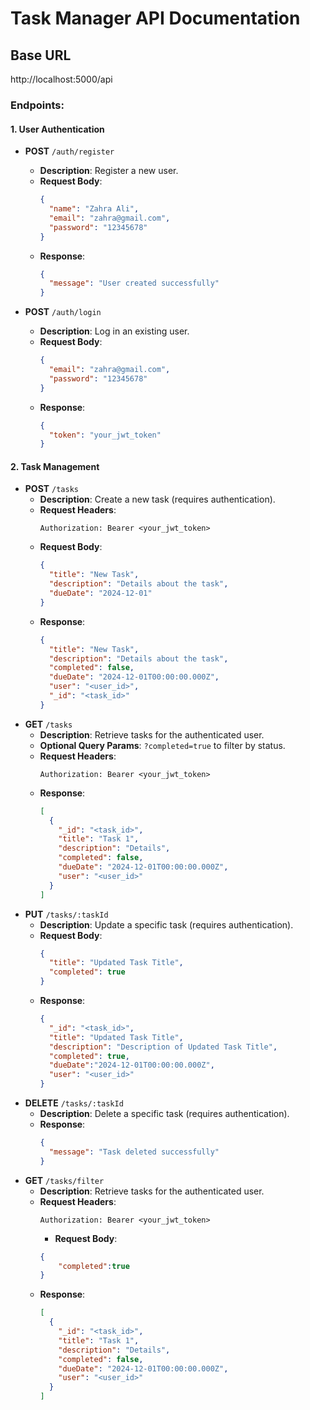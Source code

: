 # Task Manager API Documentation

## Base URL
http://localhost:5000/api

### Endpoints:

#### 1. **User Authentication**
- **POST** `/auth/register`
  - **Description**: Register a new user.
  - **Request Body**:
    ```json
    {
      "name": "Zahra Ali",
      "email": "zahra@gmail.com",
      "password": "12345678"
    }
    ```
  - **Response**:
    ```json
    {
      "message": "User created successfully"
    }
    ```

- **POST** `/auth/login`
  - **Description**: Log in an existing user.
  - **Request Body**:
    ```json
    {
      "email": "zahra@gmail.com",
      "password": "12345678"
    }
    ```
  - **Response**:
    ```json
    {
      "token": "your_jwt_token"
    }
    ```

#### 2. **Task Management**
- **POST** `/tasks`
  - **Description**: Create a new task (requires authentication).
  - **Request Headers**:
    ```
    Authorization: Bearer <your_jwt_token>
    ```
  - **Request Body**:
    ```json
    {
      "title": "New Task",
      "description": "Details about the task",
      "dueDate": "2024-12-01"
    }
    ```
  - **Response**:
    ```json
    {
      "title": "New Task",
      "description": "Details about the task",
      "completed": false,
      "dueDate": "2024-12-01T00:00:00.000Z",
      "user": "<user_id>",
      "_id": "<task_id>"
    }
    ```
- **GET** `/tasks`
  - **Description**: Retrieve tasks for the authenticated user.
  - **Optional Query Params**: `?completed=true` to filter by status.
  - **Request Headers**:
    ```
    Authorization: Bearer <your_jwt_token>
    ```
  - **Response**:
    ```json
    [
      {
        "_id": "<task_id>",
        "title": "Task 1",
        "description": "Details",
        "completed": false,
        "dueDate": "2024-12-01T00:00:00.000Z",
        "user": "<user_id>"
      }
    ]
    ```
- **PUT** `/tasks/:taskId`
  - **Description**: Update a specific task (requires authentication).
  - **Request Body**:
    ```json
    {
      "title": "Updated Task Title",
      "completed": true
    }
    ```
  - **Response**:
    ```json
    {
      "_id": "<task_id>",
      "title": "Updated Task Title",
      "description": "Description of Updated Task Title",
      "completed": true,
      "dueDate":"2024-12-01T00:00:00.000Z",
      "user": "<user_id>"
    }
    ```
- **DELETE** `/tasks/:taskId`
  - **Description**: Delete a specific task (requires authentication).
  - **Response**:
    ```json
    {
      "message": "Task deleted successfully"
    }
    ```
- **GET** `/tasks/filter`
  - **Description**: Retrieve tasks for the authenticated user.
  - **Request Headers**:
    ```
    Authorization: Bearer <your_jwt_token>
    ```
    - **Request Body**:
    ```json
    {
        "completed":true
    }
    ```
  - **Response**:
    ```json
    [
      {
        "_id": "<task_id>",
        "title": "Task 1",
        "description": "Details",
        "completed": false,
        "dueDate": "2024-12-01T00:00:00.000Z",
        "user": "<user_id>"
      }
    ]
    ```




